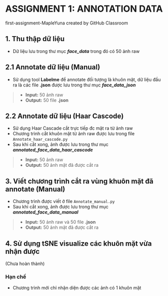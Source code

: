# ASSIGNMENT 1: ANNOTATION DATA
first-assignment-MapleYuna created by GitHub Classroom

## 1. Thu thập dữ liệu
- Dữ liệu lưu trong thư mục **_face_data_** trong đó có 50 ảnh raw

## 2.1 Annotate dữ liệu (Manual)
- Sử dụng tool **Labelme** để annotate đối tượng là khuôn mặt, dữ liệu đầu ra là các file **.json** được lưu trong thư mục **_face_data_json_**

> * **Input:** 50 ảnh raw
> * **Output:** 50 file **.json**

## 2.2 Annotate dữ liệu (Haar Cascode)
- Sử dụng Haar Cascade cắt trực tiếp đc mặt ra từ ảnh raw
- Chương trình cắt khuôn mặt từ ảnh raw được lưu trong file `Annotate_haar_cascode.py`
- Sau khi cắt xong, ảnh được lưu trong thư mục **_annotated_face_data_haar_cascode_**

> * **Input:** 50 ảnh raw
> * **Output:** 50 ảnh mặt đã được cắt ra

## 3. Viết chương trình cắt ra vùng khuôn mặt đã annotate (Manual)
- Chương trình được viết ở file `Annotate_manual.py`
- Sau khi cắt xong, ảnh được lưu trong thư mục **_annotated_face_data_manual_**

> * **Input:** 50 ảnh raw và 50 file **.json**
> * **Output:** 50 ảnh mặt đã được cắt ra

## 4. Sử dụng tSNE visualize các khuôn mặt vừa nhận được
(Chưa hoàn thành)

### Hạn chế
- Chương trình mới chỉ nhận diện được các ảnh có 1 khuôn mặt
